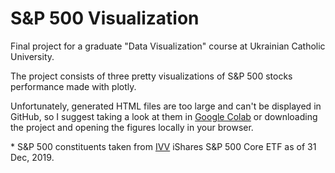 # S&P 500 Visualization
Final project for a graduate "Data Visualization" course at Ukrainian Catholic University.

The project consists of three pretty visualizations of S&P 500 stocks performance made with plotly.

Unfortunately, generated HTML files are too large and can't be displayed in GitHub, so I suggest taking a look at them in [Google Colab](https://colab.research.google.com/drive/1byKnXyYHxiGPuANmvu_k0Td7s2MeNzZO?usp=sharing) or downloading the project and opening the figures locally in your browser.

\* S&P 500 constituents taken from [IVV](https://www.ishares.com/us/products/239726/ishares-core-sp-500-etf) iShares S&P 500 Core ETF as of 31 Dec, 2019.
